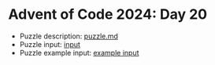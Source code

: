 # Advent of Code 2024: Day 20

- Puzzle description: [puzzle.md](./puzzle.md)
- Puzzle input: [input](./src/data/input)
- Puzzle example input: [example input](./src/data/input_example)